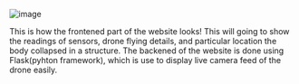 ![image](https://github.com/user-attachments/assets/1220033b-2d1e-4706-8474-4ba504f5669e)

This is how the frontened part of the website looks!
This will going to show the readings of sensors, drone flying details, and particular location the body collapsed in a structure.
The backened of the website is done using Flask(pyhton framework), which is use to display live camera feed of the drone easily.
